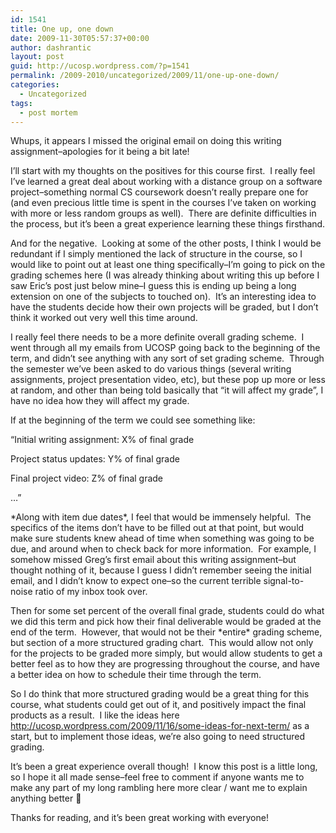 ```yaml
---
id: 1541
title: One up, one down
date: 2009-11-30T05:57:37+00:00
author: dashrantic
layout: post
guid: http://ucosp.wordpress.com/?p=1541
permalink: /2009-2010/uncategorized/2009/11/one-up-one-down/
categories:
  - Uncategorized
tags:
  - post mortem
---
```

Whups, it appears I missed the original email on doing this writing assignment&#8211;apologies for it being a bit late!

I&#8217;ll start with my thoughts on the positives for this course first.  I really feel I&#8217;ve learned a great deal about working with a distance group on a software project&#8211;something normal CS coursework doesn&#8217;t really prepare one for (and even precious little time is spent in the courses I&#8217;ve taken on working with more or less random groups as well).  There are definite difficulties in the process, but it&#8217;s been a great experience learning these things firsthand.

And for the negative.  Looking at some of the other posts, I think I would be redundant if I simply mentioned the lack of structure in the course, so I would like to point out at least one thing specifically&#8211;I&#8217;m going to pick on the grading schemes here (I was already thinking about writing this up before I saw Eric&#8217;s post just below mine&#8211;I guess this is ending up being a long extension on one of the subjects to touched on).  It&#8217;s an interesting idea to have the students decide how their own projects will be graded, but I don&#8217;t think it worked out very well this time around.

I really feel there needs to be a more definite overall grading scheme.  I went through all my emails from UCOSP going back to the beginning of the term, and didn&#8217;t see anything with any sort of set grading scheme.  Through the semester we&#8217;ve been asked to do various things (several writing assignments, project presentation video, etc), but these pop up more or less at random, and other than being told basically that &#8220;it will affect my grade&#8221;, I have no idea how they will affect my grade.

If at the beginning of the term we could see something like:

&#8220;Initial writing assignment: X% of final grade
  
Project status updates: Y% of final grade
  
Final project video: Z% of final grade
  
&#8230;&#8221;

\*Along with item due dates\*, I feel that would be immensely helpful.  The specifics of the items don&#8217;t have to be filled out at that point, but would make sure students knew ahead of time when something was going to be due, and around when to check back for more information.  For example, I somehow missed Greg&#8217;s first email about this writing assignment&#8211;but thought nothing of it, because I guess I didn&#8217;t remember seeing the initial email, and I didn&#8217;t know to expect one&#8211;so the current terrible signal-to-noise ratio of my inbox took over.

Then for some set percent of the overall final grade, students could do what we did this term and pick how their final deliverable would be graded at the end of the term.  However, that would not be their \*entire\* grading scheme, but section of a more structured grading chart.  This would allow not only for the projects to be graded more simply, but would allow students to get a better feel as to how they are progressing throughout the course, and have a better idea on how to schedule their time through the term.

So I do think that more structured grading would be a great thing for this course, what students could get out of it, and positively impact the final products as a result.  I like the ideas here http://ucosp.wordpress.com/2009/11/16/some-ideas-for-next-term/ as a start, but to implement those ideas, we&#8217;re also going to need structured grading.

It&#8217;s been a great experience overall though!  I know this post is a little long, so I hope it all made sense&#8211;feel free to comment if anyone wants me to make any part of my long rambling here more clear / want me to explain anything better 🙂

Thanks for reading, and it&#8217;s been great working with everyone!